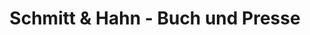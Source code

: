 ---
title: "Schmitt & Hahn - Buch und Presse"
url: /kehl/schmitt-und-hahn-buch-und-presse/
shop: Bücher
---